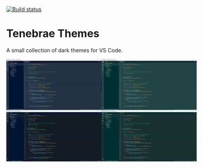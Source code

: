 [![Build status](https://ci.appveyor.com/api/projects/status/github/omniomi/vscode-themes-tenebrae?branch=master&svg=true)](https://ci.appveyor.com/project/omniomi/vscode-themes-tenebrae/branch/master)
# Tenebrae Themes

A small collection of dark themes for VS Code.

![Screenshot](https://raw.githubusercontent.com/omniomi/vscode-themes-tenebrae/master/screenshots/tenebrae-screenshots.png)
